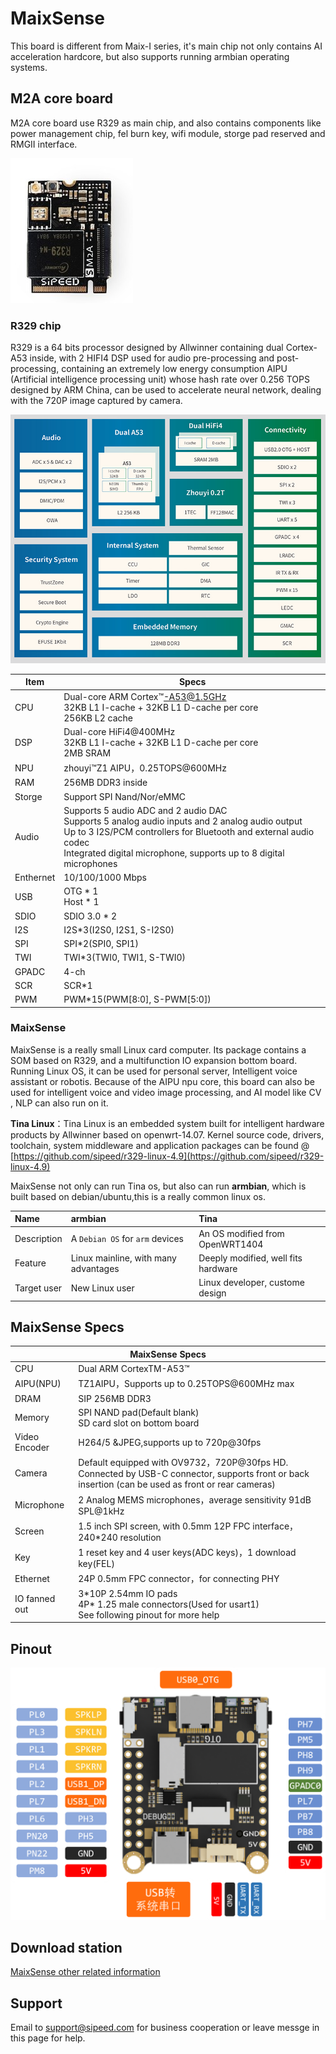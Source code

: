 # MaixSense

This board is different from Maix-I series, it's main chip not only contains AI acceleration hardcore, but also supports running armbian operating systems.

## M2A core board

M2A core board use R329 as main chip, and also contains components like power management chip, fel burn key, wifi module, storge pad reserved and RMGII interface.

![M2A](./../../maixII/M2A/assets/M2A.jpg)

### R329 chip

R329 is a 64 bits processor designed by Allwinner containing dual Cortex-A53 inside, with 2 HIFI4 DSP used for audio pre-processing and post-processing, containing an extremely low energy consumption AIPU (Artificial intelligence processing unit) whose hash rate over 0.256 TOPS designed by ARM China, can be used to accelerate neural network, dealing with the 720P image captured by camera.

![R329_function_block](./../assets/../M2A/assets/R329_1.png)

| Item | Specs |
| --- | --- |
| CPU | Dual-core ARM Cortex™-A53@1.5GHz<br>32KB L1 I-cache + 32KB L1 D-cache per core<br>256KB L2 cache |
| DSP | Dual-core HiFi4@400MHz<br> 32KB L1 I-cache + 32KB L1 D-cache per core<br> 2MB SRAM |
| NPU | zhouyi™Z1 AIPU，0.25TOPS@600MHz |
| RAM |256MB DDR3 inside |
| Storge |  Support SPI Nand/Nor/eMMC |
| Audio | Supports 5 audio ADC and 2 audio DAC<br>Supports 5 analog audio inputs and 2 analog audio output<br>Up to 3 I2S/PCM controllers for Bluetooth and external audio codec<br>Integrated digital microphone, supports up to 8 digital microphones |
| Enthernet | 10/100/1000 Mbps |
| USB | OTG \* 1<br>Host \* 1|
| SDIO | SDIO 3.0 * 2 |
| I2S | I2S*3(I2S0, I2S1, S-I2S0) |
| SPI | SPI*2(SPI0, SPI1) |
| TWI | TWI*3(TWI0, TWI1, S-TWI0) |
| GPADC | 4-ch |
| SCR | SCR*1 |
| PWM | PWM*15(PWM[8:0], S-PWM[5:0]) |

### MaixSense 

MaixSense is a really small Linux card computer. Its package contains a SOM based on R329, and a multifunction IO expansion bottom board. Running Linux OS, it can be used for personal server, Intelligent voice assistant or robotis. Because of the AIPU npu core, this board can also be used for intelligent voice and video image processing, and AI model like  CV , NLP can also run on it.

**Tina Linux**：Tina Linux is an embedded system built for intelligent hardware products by Allwinner based on openwrt-14.07. Kernel source code, drivers, toolchain, system middleware and application packages can be found @ [https://github.com/sipeed/r329-linux-4.9](https://github.com/sipeed/r329-linux-4.9)

MaixSense not only can run Tina os, but also can run **armbian**, which is built based on debian/ubuntu,this is a really common linux os.

| Name | armbian | Tina |
|:---|:---|:---|
|Description| A `Debian OS` for `arm` devices | An OS modified from OpenWRT1404 |
| Feature | Linux mainline, with many advantages | Deeply modified, well fits hardware |
| Target user | New Linux user | Linux developer, custome design  |

## MaixSense Specs

<table role="table" class="center_table">
    <thead>
        <tr>
            <th colspan = "2">MaixSense Specs</th>   
        </tr>
    </thead>
    <tbody float:left>
    <tr>    
        <td>CPU</td>
        <td>Dual ARM CortexTM-A53™ </td>
    </tr>
    <tr>
        <td>AIPU(NPU)</td>
        <td>TZ1AIPU，Supports up to 0.25TOPS@600MHz max</td>
    </tr>
    <tr>
        <td>DRAM</td>
        <td>SIP 256MB DDR3</td>
    </tr>
    <tr>
        <td>Memory</td>
        <td>SPI NAND pad(Default blank)<br>SD card slot on bottom board</td>
    </tr>
    <tr>
        <td>Video Encoder</td>
        <td>H264/5 &JPEG,supports up to 720p@30fps</td>
    </tr>
    <tr>
        <td>Camera</td>
        <td>Default equipped with OV9732，720P@30fps HD.<br>Connected by USB-C connector, supports front or back insertion (can be used as front or rear cameras)</td>
    </tr>
    <tr>
        <td>Microphone</td>
        <td>2 Analog MEMS microphones，average sensitivity 91dB SPL@1kHz</td>
    </tr>
    <tr>
        <td>Screen</td>
        <td>1.5 inch SPI screen, with 0.5mm 12P FPC interface，240*240 resolution</td>
    </tr>
    <tr>
        <td>Key</td>
        <td>1 reset key and 4 user keys(ADC keys)，1 download key(FEL)</td>
    </tr>
    <tr>
        <td>Ethernet</td>
        <td>24P 0.5mm FPC connector，for connecting PHY</td>
    </tr>
    <tr>
        <td>IO fanned out</td>
        <td>3*10P 2.54mm IO pads<br>4P* 1.25 male connectors(Used for usart1)<br>See following pinout for more help</td>
    </tr>
    </tbody>
</table>

## Pinout

![R329-pin](./../../assets/../maixII/M2A/assets/R329-pin.png)

## Download station

[MaixSense other related information](https://dl.sipeed.com/shareURL/MaixII/MaixII-A)

## Support

Email to support@sipeed.com for business cooperation or leave messge in this page for help.